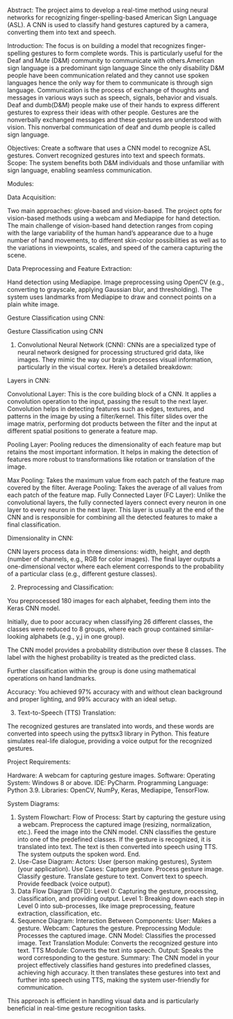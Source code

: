 Abstract:
The project aims to develop a real-time method using neural networks for recognizing finger-spelling-based American Sign Language (ASL). A CNN is used to classify hand gestures captured by a camera, converting them into text and speech.

Introduction:
The focus is on building a model that recognizes finger-spelling gestures to form complete words. This is particularly useful for the Deaf and Mute (D&M) community to communicate with others.American sign language is a predominant sign language Since the only disability D&M people have been communication related and they cannot use spoken languages hence the only way for them to communicate is through sign language. Communication is the process of exchange of thoughts and messages in various ways such as speech, signals, behavior and visuals. Deaf and dumb(D&M) people make use of their hands to express different gestures to express their ideas with other people. Gestures are the nonverbally exchanged messages and these gestures are understood with vision. This nonverbal communication of deaf and dumb people is called sign language.

Objectives:
Create a software that uses a CNN model to recognize ASL gestures.
Convert recognized gestures into text and speech formats.
Scope:
The system benefits both D&M individuals and those unfamiliar with sign language, enabling seamless communication.

Modules:

Data Acquisition:

Two main approaches: glove-based and vision-based.
The project opts for vision-based methods using a webcam and Mediapipe for hand detection.
The main challenge of vision-based hand detection ranges from coping with the large variability of the human hand’s appearance due to a huge number of hand movements, to different skin-color possibilities as well as to the variations in viewpoints, scales, and speed of the camera capturing the scene.

Data Preprocessing and Feature Extraction:

Hand detection using Mediapipe.
Image preprocessing using OpenCV (e.g., converting to grayscale, applying Gaussian blur, and thresholding).
The system uses landmarks from Mediapipe to draw and connect points on a plain white image.

Gesture Classification using CNN:

Gesture Classification using CNN
1. Convolutional Neural Network (CNN):
CNNs are a specialized type of neural network designed for processing structured grid data, like images. They mimic the way our brain processes visual information, particularly in the visual cortex. Here’s a detailed breakdown:

Layers in CNN:

Convolutional Layer: This is the core building block of a CNN. It applies a convolution operation to the input, passing the result to the next layer. Convolution helps in detecting features such as edges, textures, and patterns in the image by using a filter/kernel. This filter slides over the image matrix, performing dot products between the filter and the input at different spatial positions to generate a feature map.

Pooling Layer: Pooling reduces the dimensionality of each feature map but retains the most important information. It helps in making the detection of features more robust to transformations like rotation or translation of the image.

Max Pooling: Takes the maximum value from each patch of the feature map covered by the filter.
Average Pooling: Takes the average of all values from each patch of the feature map.
Fully Connected Layer (FC Layer): Unlike the convolutional layers, the fully connected layers connect every neuron in one layer to every neuron in the next layer. This layer is usually at the end of the CNN and is responsible for combining all the detected features to make a final classification.

Dimensionality in CNN:

CNN layers process data in three dimensions: width, height, and depth (number of channels, e.g., RGB for color images).
The final layer outputs a one-dimensional vector where each element corresponds to the probability of a particular class (e.g., different gesture classes).

2. Preprocessing and Classification:
   
You preprocessed 180 images for each alphabet, feeding them into the Keras CNN model.

Initially, due to poor accuracy when classifying 26 different classes, the classes were reduced to 8 groups, where each group contained similar-looking alphabets (e.g., y,j in one group).

The CNN model provides a probability distribution over these 8 classes. The label with the highest probability is treated as the predicted class.

Further classification within the group is done using mathematical operations on hand landmarks.

Accuracy: You achieved 97% accuracy with and without clean background and proper lighting, and 99% accuracy with an ideal setup.

3. Text-to-Speech (TTS) Translation:
   
The recognized gestures are translated into words, and these words are converted into speech using the pyttsx3 library in Python.
This feature simulates real-life dialogue, providing a voice output for the recognized gestures.

Project Requirements:

Hardware: A webcam for capturing gesture images.
Software: Operating System: Windows 8 or above.
IDE: PyCharm.
Programming Language: Python 3.9.
Libraries: OpenCV, NumPy, Keras, Mediapipe, TensorFlow.

System Diagrams:

1. System Flowchart:
Flow of Process:
Start by capturing the gesture using a webcam.
Preprocess the captured image (resizing, normalization, etc.).
Feed the image into the CNN model.
CNN classifies the gesture into one of the predefined classes.
If the gesture is recognized, it is translated into text.
The text is then converted into speech using TTS.
The system outputs the spoken word.
End.
2. Use-Case Diagram:
Actors: User (person making gestures), System (your application).
Use Cases:
Capture gesture.
Process gesture image.
Classify gesture.
Translate gesture to text.
Convert text to speech.
Provide feedback (voice output).
3. Data Flow Diagram (DFD):
Level 0: Capturing the gesture, processing, classification, and providing output.
Level 1: Breaking down each step in Level 0 into sub-processes, like image preprocessing, feature extraction, classification, etc.
4. Sequence Diagram:
Interaction Between Components:
User: Makes a gesture.
Webcam: Captures the gesture.
Preprocessing Module: Processes the captured image.
CNN Model: Classifies the processed image.
Text Translation Module: Converts the recognized gesture into text.
TTS Module: Converts the text into speech.
Output: Speaks the word corresponding to the gesture.
Summary:
The CNN model in your project effectively classifies hand gestures into predefined classes, achieving high accuracy. It then translates these gestures into text and further into speech using TTS, making the system user-friendly for communication.

This approach is efficient in handling visual data and is particularly beneficial in real-time gesture recognition tasks.


 
